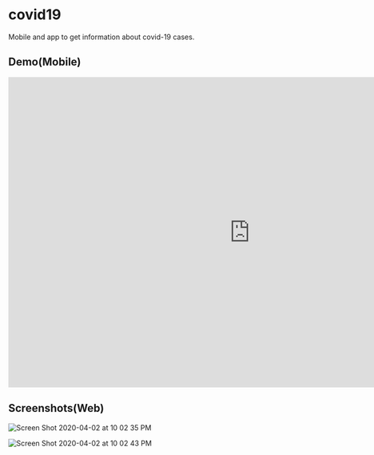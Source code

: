 # covid19

Mobile and app to get information about covid-19 cases.

## Demo(Mobile)

<iframe width="966" height="621" src="https://www.youtube.com/embed/xyaZVdXMBeA" frameborder="0" allow="accelerometer; autoplay; encrypted-media; gyroscope; picture-in-picture" allowfullscreen></iframe>

## Screenshots(Web)

![Screen Shot 2020-04-02 at 10 02 35 PM](https://user-images.githubusercontent.com/26627849/78274348-b5112800-752d-11ea-92c0-d792cb7cac5e.png)

![Screen Shot 2020-04-02 at 10 02 43 PM](https://user-images.githubusercontent.com/26627849/78274367-b9d5dc00-752d-11ea-9f62-9a230f13f838.png)
